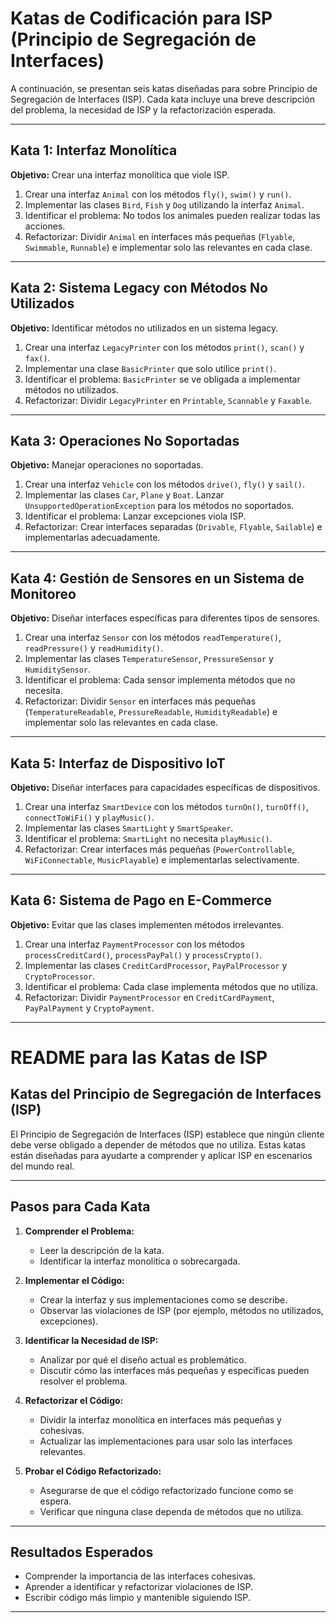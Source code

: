 # Katas de Codificación para ISP (Principio de Segregación de Interfaces)

A continuación, se presentan seis katas diseñadas para sobre Principio de Segregación de Interfaces (ISP).
Cada kata incluye una breve descripción del problema, la necesidad de ISP y la refactorización esperada.

---

## Kata 1: **Interfaz Monolítica**
**Objetivo:** Crear una interfaz monolítica que viole ISP.

1. Crear una interfaz `Animal` con los métodos `fly()`, `swim()` y `run()`.
2. Implementar las clases `Bird`, `Fish` y `Dog` utilizando la interfaz `Animal`.
3. Identificar el problema: No todos los animales pueden realizar todas las acciones.
4. Refactorizar: Dividir `Animal` en interfaces más pequeñas (`Flyable`, `Swimmable`, `Runnable`) e implementar solo las relevantes en cada clase.

---

## Kata 2: **Sistema Legacy con Métodos No Utilizados**
**Objetivo:** Identificar métodos no utilizados en un sistema legacy.

1. Crear una interfaz `LegacyPrinter` con los métodos `print()`, `scan()` y `fax()`.
2. Implementar una clase `BasicPrinter` que solo utilice `print()`.
3. Identificar el problema: `BasicPrinter` se ve obligada a implementar métodos no utilizados.
4. Refactorizar: Dividir `LegacyPrinter` en `Printable`, `Scannable` y `Faxable`.

---

## Kata 3: **Operaciones No Soportadas**
**Objetivo:** Manejar operaciones no soportadas.

1. Crear una interfaz `Vehicle` con los métodos `drive()`, `fly()` y `sail()`.
2. Implementar las clases `Car`, `Plane` y `Boat`. Lanzar `UnsupportedOperationException` para los métodos no soportados.
3. Identificar el problema: Lanzar excepciones viola ISP.
4. Refactorizar: Crear interfaces separadas (`Drivable`, `Flyable`, `Sailable`) e implementarlas adecuadamente.

---

## Kata 4: **Gestión de Sensores en un Sistema de Monitoreo**
**Objetivo:** Diseñar interfaces específicas para diferentes tipos de sensores.

1. Crear una interfaz `Sensor` con los métodos `readTemperature()`, `readPressure()` y `readHumidity()`.
2. Implementar las clases `TemperatureSensor`, `PressureSensor` y `HumiditySensor`.
3. Identificar el problema: Cada sensor implementa métodos que no necesita.
4. Refactorizar: Dividir `Sensor` en interfaces más pequeñas (`TemperatureReadable`, `PressureReadable`, `HumidityReadable`) e implementar solo las relevantes en cada clase.

---

## Kata 5: **Interfaz de Dispositivo IoT**
**Objetivo:** Diseñar interfaces para capacidades específicas de dispositivos.

1. Crear una interfaz `SmartDevice` con los métodos `turnOn()`, `turnOff()`, `connectToWiFi()` y `playMusic()`.
2. Implementar las clases `SmartLight` y `SmartSpeaker`.
3. Identificar el problema: `SmartLight` no necesita `playMusic()`.
4. Refactorizar: Crear interfaces más pequeñas (`PowerControllable`, `WiFiConnectable`, `MusicPlayable`) e implementarlas selectivamente.

---

## Kata 6: **Sistema de Pago en E-Commerce**
**Objetivo:** Evitar que las clases implementen métodos irrelevantes.

1. Crear una interfaz `PaymentProcessor` con los métodos `processCreditCard()`, `processPayPal()` y `processCrypto()`.
2. Implementar las clases `CreditCardProcessor`, `PayPalProcessor` y `CryptoProcessor`.
3. Identificar el problema: Cada clase implementa métodos que no utiliza.
4. Refactorizar: Dividir `PaymentProcessor` en `CreditCardPayment`, `PayPalPayment` y `CryptoPayment`.

---

# README para las Katas de ISP

## **Katas del Principio de Segregación de Interfaces (ISP)**

El Principio de Segregación de Interfaces (ISP) establece que ningún cliente debe verse obligado a depender de métodos que no utiliza. Estas katas están diseñadas para ayudarte a comprender y aplicar ISP en escenarios del mundo real.

---

## **Pasos para Cada Kata**

1. **Comprender el Problema:**
   - Leer la descripción de la kata.
   - Identificar la interfaz monolítica o sobrecargada.

2. **Implementar el Código:**
   - Crear la interfaz y sus implementaciones como se describe.
   - Observar las violaciones de ISP (por ejemplo, métodos no utilizados, excepciones).

3. **Identificar la Necesidad de ISP:**
   - Analizar por qué el diseño actual es problemático.
   - Discutir cómo las interfaces más pequeñas y específicas pueden resolver el problema.

4. **Refactorizar el Código:**
   - Dividir la interfaz monolítica en interfaces más pequeñas y cohesivas.
   - Actualizar las implementaciones para usar solo las interfaces relevantes.

5. **Probar el Código Refactorizado:**
   - Asegurarse de que el código refactorizado funcione como se espera.
   - Verificar que ninguna clase dependa de métodos que no utiliza.

---

## **Resultados Esperados**

- Comprender la importancia de las interfaces cohesivas.
- Aprender a identificar y refactorizar violaciones de ISP.
- Escribir código más limpio y mantenible siguiendo ISP.

---